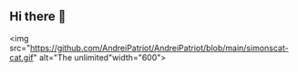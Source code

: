 ## Hi there 👋

<img src="https://github.com/AndreiPatriot/AndreiPatriot/blob/main/simonscat-cat.gif" alt="The unlimited"width="600">

